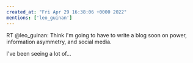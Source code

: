 ```yaml
---
created_at: "Fri Apr 29 16:38:06 +0000 2022"
mentions: ['leo_guinan']
---
```


RT @leo_guinan: Think I'm going to have to write a blog soon on power,  information asymmetry, and social media.

I've been seeing a lot of…